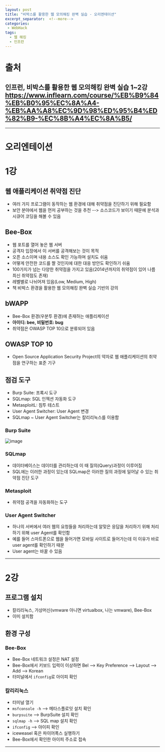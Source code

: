 ```yaml
---
layout: post
title: "비박스를 활용한 웹 모의해킹 완벽 실습 - 오리엔테이션"
excerpt_separator:  <!--more-->
categories:
 - WebHack
tags:
  - 웹 해킹
  - 인프런
---
```


# 출처

## 인프런, 비박스를 활용한 웹 모의해킹 완벽 실습 1~2강 <https://www.inflearn.com/course/%EB%B9%84%EB%B0%95%EC%8A%A4-%EB%AA%A8%EC%9D%98%ED%95%B4%ED%82%B9-%EC%8B%A4%EC%8A%B5/>

---

<!--more-->

# 오리엔테이션

# 1강

## 웹 애플리케이션 취약점 진단

* 여러 가지 프로그램이 동작하는 웹 환경에 대해 취약점을 진단하기 위해 필요함
* 보안 분야에서 웹을 먼저 공부하는 것을 추천 --> 소스코드가 보이기 때문에 분석과 시큐어 코딩을 해볼 수 있음

## Bee-Box

* 웹 포트를 열어 놓은 웹 서버
* 공격자 입장에서 이 서버를 공격해보는 것이 목적
* 오픈 소스이며 내용 소스도 확인 가능하며 설치도 쉬움
* 어떻게 안전한 코드를 짤 것인지에 대한 대응 방안도 확인하기 쉬움
* 100가지가 넘는 다양한 취약점을 가지고 있음(2014년까지의 취약점이 있어 나름 최신 취약점도 존재)
* 레벨별로 나뉘어져 있음(Low, Medium, High)
* 책 비박스 환경을 활용한 웹 모의해킹 완벽 실습 기반의 강의

## bWAPP

* Bee-Box 환경(우분투 환경)에 존재하는 애플리케이션
* **아이디: bee, 비밀번호: bug**
* 취약점은 OWASP TOP 10으로 분류되어 있음

## OWASP TOP 10

* Open Source Application Security Project의 약자로 웹 애플리케이션의 취약점을 연구하는 표준 기구

## 점검 도구

* Burp Suite: 프록시 도구
* SQLmap: SQL 인젝션 자동화 도구
* MetasploitL: 침투 테스트
* User Agent Switcher: User Agent 변경
* SQLmap ~ User Agent Switcher는 칼리리눅스를 이용함

### Burp Suite

![image](https://user-images.githubusercontent.com/28076542/51426175-046d8000-1c2a-11e9-9803-56633feb2043.png)

### SQLmap

* 데이터베이스는 데이터를 관리하는데 이 때 질의(Query)과정이 이루어짐
* SQL에는 이러한 과정이 있는데 SQLmap은 이러한 질의 과정에 일어날 수 있는 취약점 진단 도구

### Metasploit

* 취약점 공격을 자동화하는 도구

### User Agent Switcher

* 하나의 서버에서 여러 웹의 요청들을 처리하는데 알맞은 응답을 처리하기 위해 처리하기 위해 user Agent를 확인함
* 예를 들어 스마트폰으로 웹을 들어가면 모바일 사이트로 들어가는데 이 이유가 바로 user agent를 확인하기 때문
* User agent는 바꿀 수 있음

---

# 2강

## 프로그램 설치

* 칼리리눅스, 가상머신(vmware 아니면 virtualbox, 나는 vmware), Bee-Box
* 이미 설치함

## 환경 구성

### Bee-Box

* Bee-Box 네트워크 설정은 NAT 설정
* Bee-Box에서 키보드 입력이 이상하면 Bel --> Key Preference --> Layout --> Add --> Korean
* 터미널에서 `ifconfig`로 아이피 확인

### 칼리리눅스

* 터미널 열기 
* `msfconsole -h` --> 메타스플로잇 설치 확인
* `burpsuite` --> BurpSuite 설치 확인
* `sqlmap -h` --> SQL map 설치 확인
* `ifconfig` --> 아이피 확인
* iceweasel 혹은 파이어폭스 실행하기
* Bee-Box에서 확인한 아이피 주소로 접속

---